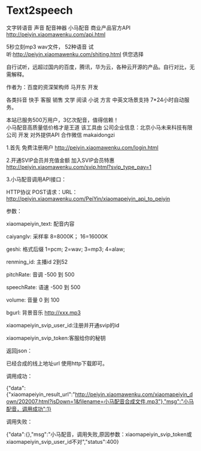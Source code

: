 # Text2speech

文字转语音 声音 配音神器 小马配音 商业产品官方API http://peiyin.xiaomawenku.com/api.html <br/>

5秒立刻mp3 wav文件，  52种语音 试听:http://peiyin.xiaomawenku.com/shiting.html 供您选择<br/>

自行试听，远超过国内的百度，腾讯，华为云，各种云开源的产品。自行对比，无需解释。<br/>

作者为：百度的资深架构师 马开东 开发<br/>

各类抖音 快手 客服 销售 文学 阅读 小说 方言 中英文场景支持 7*24小时自动服务。<br/>

本站已服务500万用户，3亿次配音，值得信赖！<br/> 小马配音高质量低价格才是王道 该工具由 公司企业信息：北京小马未来科技有限公司 开发 对外提供API 合作微信 makaidongzi



1.首先 免费注册用户 http://peiyin.xiaomawenku.com/login.html <br/>

2.开通SVIP会员并充值金额 加入SVIP会员特惠 http://peiyin.xiaomawenku.com/svip.html?svip_type_pay=1<br/>

3.小马配音调用API接口：<br/>

HTTP协议 POST请求：URL：http://peiyin.xiaomawenku.com/PeiYin/xiaomapeiyin_api_to_peiyin<br/>

参数：<br/>

xiaomapeiyin_text: 配音内容<br/>

caiyanglv: 采样率 8=8000K； 16=16000K<br/>

geshi: 格式后缀 1=pcm; 2=wav; 3=mp3; 4=alaw;<br/>

renming_id: 主播id 2到52<br/>

pitchRate: 音调 -500 到 500<br/>

speechRate: 语速 -500 到 500<br/>

volume: 音量 0 到 100<br/>

bgurl: 背景音乐 http://xxx.mp3<br/>

xiaomapeiyin_svip_user_id:注册并开通svip的id<br/>

xiaomapeiyin_svip_token:客服给你的秘钥<br/>

返回json：<br/>

已经合成的线上地址url 使用http下载即可。<br/>

调用成功：<br/>

{"data":{"xiaomapeiyin_result_url":"http://peiyin.xiaomawenku.com/xiaomapeiyin_down/202007.html?isDown=1&filename=小马配音合成文件.mp3"},"msg":"小马配音，调用成功":1}<br/>

调用失败：<br/>

{"data":{},"msg":"小马配音，调用失败,原因参数：xiaomapeiyin_svip_token或xiaomapeiyin_svip_user_id不对","status":400}<br/>
